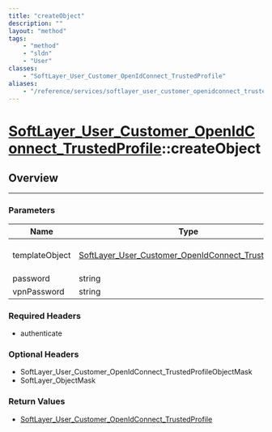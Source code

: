 ```yaml
---
title: "createObject"
description: ""
layout: "method"
tags:
    - "method"
    - "sldn"
    - "User"
classes:
    - "SoftLayer_User_Customer_OpenIdConnect_TrustedProfile"
aliases:
    - "/reference/services/softlayer_user_customer_openidconnect_trustedprofile/createObject"
---
```

# [SoftLayer_User_Customer_OpenIdConnect_TrustedProfile](/reference/services/SoftLayer_User_Customer_OpenIdConnect_TrustedProfile)::createObject





## Overview 


-----

### Parameters 
|Name | Type | Description |
| --- | --- | --- |
|templateObject| <a href='/reference/datatypes/SoftLayer_User_Customer_OpenIdConnect_TrustedProfile'>SoftLayer_User_Customer_OpenIdConnect_TrustedProfile </a>| The SoftLayer_User_Customer_OpenIdConnect_TrustedProfile object that you wish to create.|
|password| string| The new user's password.|
|vpnPassword| string| The new user's VPN password.|


### Required Headers
* authenticate


### Optional Headers
* SoftLayer_User_Customer_OpenIdConnect_TrustedProfileObjectMask
* SoftLayer_ObjectMask

### Return Values
* <a href='/reference/datatypes/SoftLayer_User_Customer_OpenIdConnect_TrustedProfile'>SoftLayer_User_Customer_OpenIdConnect_TrustedProfile </a>




